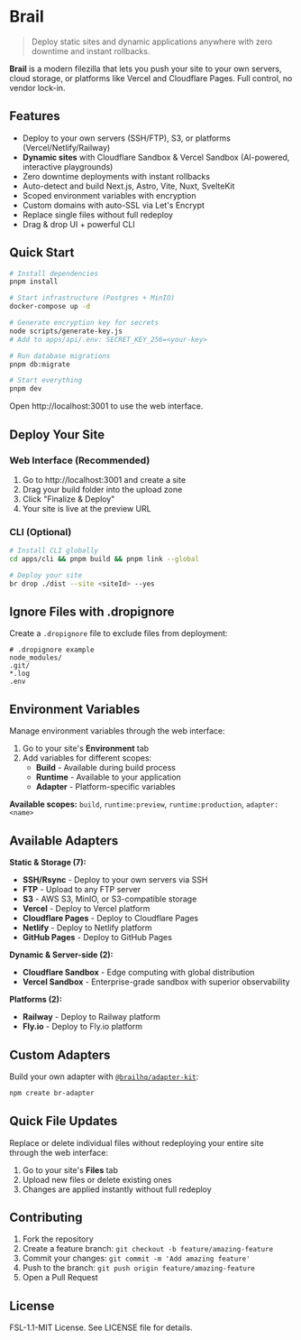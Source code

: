 # Brail

> Deploy static sites and dynamic applications anywhere with zero downtime and instant rollbacks.

**Brail** is a modern filezilla that lets you push your site to your own servers, cloud storage, or platforms like Vercel and Cloudflare Pages. Full control, no vendor lock-in.

## Features

- Deploy to your own servers (SSH/FTP), S3, or platforms (Vercel/Netlify/Railway)
- **Dynamic sites** with Cloudflare Sandbox & Vercel Sandbox (AI-powered, interactive playgrounds)
- Zero downtime deployments with instant rollbacks
- Auto-detect and build Next.js, Astro, Vite, Nuxt, SvelteKit
- Scoped environment variables with encryption
- Custom domains with auto-SSL via Let's Encrypt
- Replace single files without full redeploy
- Drag & drop UI + powerful CLI

## Quick Start

```bash
# Install dependencies
pnpm install

# Start infrastructure (Postgres + MinIO)
docker-compose up -d

# Generate encryption key for secrets
node scripts/generate-key.js
# Add to apps/api/.env: SECRET_KEY_256=<your-key>

# Run database migrations
pnpm db:migrate

# Start everything
pnpm dev
```

Open http://localhost:3001 to use the web interface.

## Deploy Your Site

### Web Interface (Recommended)
1. Go to http://localhost:3001 and create a site
2. Drag your build folder into the upload zone
3. Click "Finalize & Deploy"
4. Your site is live at the preview URL

### CLI (Optional)
```bash
# Install CLI globally
cd apps/cli && pnpm build && pnpm link --global

# Deploy your site
br drop ./dist --site <siteId> --yes
```

## Ignore Files with .dropignore

Create a `.dropignore` file to exclude files from deployment:

```
# .dropignore example
node_modules/
.git/
*.log
.env
```

## Environment Variables

Manage environment variables through the web interface:

1. Go to your site's **Environment** tab
2. Add variables for different scopes:
   - **Build** - Available during build process
   - **Runtime** - Available to your application
   - **Adapter** - Platform-specific variables

**Available scopes:** `build`, `runtime:preview`, `runtime:production`, `adapter:<name>`

## Available Adapters

**Static & Storage (7):**
- **SSH/Rsync** - Deploy to your own servers via SSH
- **FTP** - Upload to any FTP server
- **S3** - AWS S3, MinIO, or S3-compatible storage
- **Vercel** - Deploy to Vercel platform
- **Cloudflare Pages** - Deploy to Cloudflare Pages
- **Netlify** - Deploy to Netlify platform
- **GitHub Pages** - Deploy to GitHub Pages

**Dynamic & Server-side (2):**
- **Cloudflare Sandbox** - Edge computing with global distribution
- **Vercel Sandbox** - Enterprise-grade sandbox with superior observability

**Platforms (2):**
- **Railway** - Deploy to Railway platform
- **Fly.io** - Deploy to Fly.io platform

## Custom Adapters

Build your own adapter with [`@brailhq/adapter-kit`](https://www.npmjs.com/package/@brailhq/adapter-kit):

```bash
npm create br-adapter
```

## Quick File Updates

Replace or delete individual files without redeploying your entire site through the web interface:

1. Go to your site's **Files** tab
2. Upload new files or delete existing ones
3. Changes are applied instantly without full redeploy

## Contributing

1. Fork the repository
2. Create a feature branch: `git checkout -b feature/amazing-feature`
3. Commit your changes: `git commit -m 'Add amazing feature'`
4. Push to the branch: `git push origin feature/amazing-feature`
5. Open a Pull Request

## License

FSL-1.1-MIT License. See LICENSE file for details.
